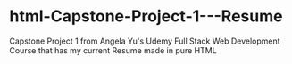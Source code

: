 # html-Capstone-Project-1---Resume
Capstone Project 1 from Angela Yu's Udemy Full Stack Web Development Course that has my current Resume made in pure HTML
